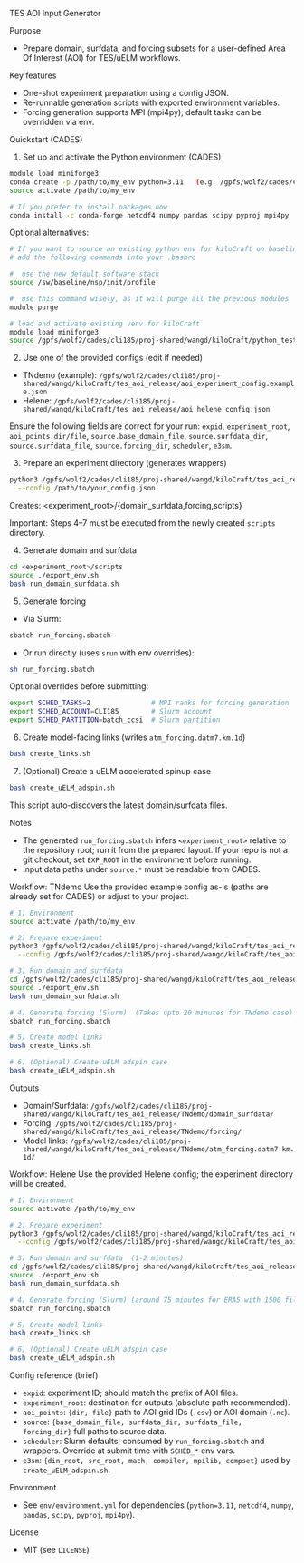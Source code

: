 TES AOI Input Generator

Purpose
- Prepare domain, surfdata, and forcing subsets for a user-defined Area Of Interest (AOI) for TES/uELM workflows.

Key features
- One-shot experiment preparation using a config JSON.
- Re-runnable generation scripts with exported environment variables.
- Forcing generation supports MPI (mpi4py); default tasks can be overridden via env.

Quickstart (CADES)
1) Set up and activate the Python environment (CADES)
```bash    (add source /sw/baseline/nsp/init/profile  in .bashrc)
module load miniforge3
conda create -p /path/to/my_env python=3.11   (e.g. /gpfs/wolf2/cades/cli185/proj-shared/wangd/my_env)
source activate /path/to/my_env

# If you prefer to install packages now
conda install -c conda-forge netcdf4 numpy pandas scipy pyproj mpi4py
```
Optional alternatives:
```bash
# If you want to source an existing python env for kiloCraft on baseline
# add the following commands into your .bashrc 

#  use the new default software stack
source /sw/baseline/nsp/init/profile

#  use this command wisely, as it will purge all the previous modules
module purge

# load and activate existing venv for kiloCraft
module load miniforge3
source /gpfs/wolf2/cades/cli185/proj-shared/wangd/kiloCraft/python_test_env/activate_shared_env.sh /gpfs/wolf2/cades/cli185/proj-shared/wangd/kiloCraft/python_test_env/conda_envs/testvenv miniforge3 
```

2) Use one of the provided configs (edit if needed)
- TNdemo (example): `/gpfs/wolf2/cades/cli185/proj-shared/wangd/kiloCraft/tes_aoi_release/aoi_experiment_config.example.json`
- Helene: `/gpfs/wolf2/cades/cli185/proj-shared/wangd/kiloCraft/tes_aoi_release/aoi_helene_config.json`

Ensure the following fields are correct for your run: `expid`, `experiment_root`, `aoi_points.dir/file`, `source.base_domain_file`, `source.surfdata_dir`, `source.surfdata_file`, `source.forcing_dir`, `scheduler`, `e3sm`.

3) Prepare an experiment directory (generates wrappers)
```bash
python3 /gpfs/wolf2/cades/cli185/proj-shared/wangd/kiloCraft/tes_aoi_release/aoi_prepare_experiment.py \
  --config /path/to/your_config.json
```
Creates: <experiment_root>/{domain_surfdata,forcing,scripts}

Important: Steps 4–7 must be executed from the newly created `scripts` directory.

4) Generate domain and surfdata
```bash
cd <experiment_root>/scripts
source ./export_env.sh
bash run_domain_surfdata.sh
```

5) Generate forcing
- Via Slurm:
```bash
sbatch run_forcing.sbatch
```
- Or run directly (uses `srun` with env overrides):
```bash
sh run_forcing.sbatch
```
Optional overrides before submitting:
```bash
export SCHED_TASKS=2               # MPI ranks for forcing generation
export SCHED_ACCOUNT=CLI185        # Slurm account
export SCHED_PARTITION=batch_ccsi  # Slurm partition
```

6) Create model-facing links (writes `atm_forcing.datm7.km.1d`)
```bash
bash create_links.sh
```

7) (Optional) Create a uELM accelerated spinup case
```bash
bash create_uELM_adspin.sh
```
This script auto-discovers the latest domain/surfdata files.

Notes
- The generated `run_forcing.sbatch` infers `<experiment_root>` relative to the repository root; run it from the prepared layout. If your repo is not a git checkout, set `EXP_ROOT` in the environment before running.
- Input data paths under `source.*` must be readable from CADES.

Workflow: TNdemo
Use the provided example config as-is (paths are already set for CADES) or adjust to your project.

```bash
# 1) Environment
source activate /path/to/my_env

# 2) Prepare experiment
python3 /gpfs/wolf2/cades/cli185/proj-shared/wangd/kiloCraft/tes_aoi_release/aoi_prepare_experiment.py \
  --config /gpfs/wolf2/cades/cli185/proj-shared/wangd/kiloCraft/tes_aoi_release/aoi_experiment_config.example.json

# 3) Run domain and surfdata
cd /gpfs/wolf2/cades/cli185/proj-shared/wangd/kiloCraft/tes_aoi_release/TNdemo/scripts
source ./export_env.sh
bash run_domain_surfdata.sh

# 4) Generate forcing (Slurm)  (Takes upto 20 minutes for TNdemo case)
sbatch run_forcing.sbatch

# 5) Create model links
bash create_links.sh

# 6) (Optional) Create uELM adspin case
bash create_uELM_adspin.sh
```

Outputs
- Domain/Surfdata: `/gpfs/wolf2/cades/cli185/proj-shared/wangd/kiloCraft/tes_aoi_release/TNdemo/domain_surfdata/`
- Forcing: `/gpfs/wolf2/cades/cli185/proj-shared/wangd/kiloCraft/tes_aoi_release/TNdemo/forcing/`
- Model links: `/gpfs/wolf2/cades/cli185/proj-shared/wangd/kiloCraft/tes_aoi_release/TNdemo/atm_forcing.datm7.km.1d/`

Workflow: Helene
Use the provided Helene config; the experiment directory will be created.

```bash
# 1) Environment
source activate /path/to/my_env

# 2) Prepare experiment
python3 /gpfs/wolf2/cades/cli185/proj-shared/wangd/kiloCraft/tes_aoi_release/aoi_prepare_experiment.py \
  --config /gpfs/wolf2/cades/cli185/proj-shared/wangd/kiloCraft/tes_aoi_release/aoi_helene_config.json

# 3) Run domain and surfdata  (1-2 minutes)
cd /gpfs/wolf2/cades/cli185/proj-shared/wangd/kiloCraft/tes_aoi_release/helene/scripts
source ./export_env.sh
bash run_domain_surfdata.sh

# 4) Generate forcing (Slurm) (around 75 minutes for ERA5 with 1500 files with 4 MPI processes)
sbatch run_forcing.sbatch

# 5) Create model links
bash create_links.sh

# 6) (Optional) Create uELM adspin case
bash create_uELM_adspin.sh
```

Config reference (brief)
- `expid`: experiment ID; should match the prefix of AOI files.
- `experiment_root`: destination for outputs (absolute path recommended).
- `aoi_points`: `{dir, file}` path to AOI grid IDs (`.csv`) or AOI domain (`.nc`).
- `source`: `{base_domain_file, surfdata_dir, surfdata_file, forcing_dir}` full paths to source data.
- `scheduler`: Slurm defaults; consumed by `run_forcing.sbatch` and wrappers. Override at submit time with `SCHED_*` env vars.
- `e3sm`: `{din_root, src_root, mach, compiler, mpilib, compset}` used by `create_uELM_adspin.sh`.

Environment
- See `env/environment.yml` for dependencies (`python=3.11`, `netcdf4`, `numpy`, `pandas`, `scipy`, `pyproj`, `mpi4py`).

License
- MIT (see `LICENSE`)

